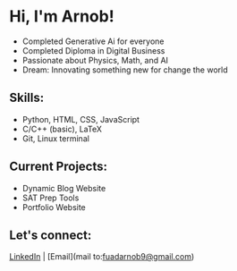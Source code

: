 # Hi, I'm Arnob!
- Completed Generative Ai for everyone
- Completed Diploma in Digital Business
- Passionate about Physics, Math, and AI
- Dream: Innovating something new for change the world

## Skills:
- Python, HTML, CSS, JavaScript
- C/C++ (basic), LaTeX
- Git, Linux terminal

## Current Projects:
- Dynamic Blog Website
- SAT Prep Tools
- Portfolio Website

## Let's connect:
[LinkedIn](https://www.linkedin.com/in/fuad-arnob?utm_source=share&utm_campaign=share_via&utm_content=profile&utm_medium=android_app) | [Email](mail to:fuadarnob9@gmail.com)
